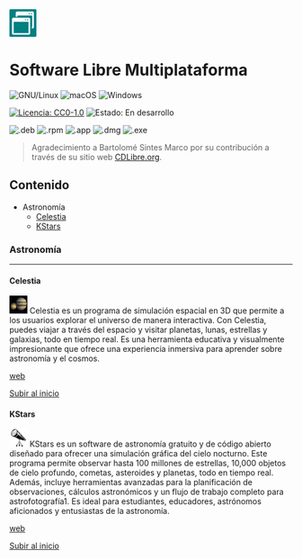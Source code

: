 <img src="/assets/img/banner.png" alt="logo" width="48" />

# Software Libre Multiplataforma 
![GNU/Linux](https://img.shields.io/badge/GNU/Linux-yellow) ![macOS](https://img.shields.io/badge/macOS-red) ![Windows](https://img.shields.io/badge/Windows-blue)

[![Licencia: CC0-1.0](https://img.shields.io/badge/Licencia-CC0--1.0-lightgrey)](http://creativecommons.org/publicdomain/zero/1.0/) ![Estado: En desarrollo](https://img.shields.io/badge/Estado-En%20desarrollo-green) 

![.deb](https://img.shields.io/badge/.deb-orange) ![.rpm](https://img.shields.io/badge/.rpm-orange) ![.app](https://img.shields.io/badge/.app-orange) ![.dmg](https://img.shields.io/badge/.dmg-orange) ![.exe](https://img.shields.io/badge/.exe-orange)

> Agradecimiento a Bartolomé Sintes Marco por su contribución a través de su sitio web [CDLibre.org](https://www.cdlibre.org/).

<a name="contenido"></a>
## Contenido  
 - Astronomía
   - [Celestia](#celestia)
   - [KStars](#kstars)


### Astronomía
---
<a name="celestia"></a>
#### Celestia
<img src="/assets/img/celestia.png" alt="celestia"/>
Celestia es un programa de simulación espacial en 3D que permite a los usuarios explorar el universo de manera interactiva. Con Celestia, puedes viajar a través del espacio y visitar planetas, lunas, estrellas y galaxias, todo en tiempo real. Es una herramienta educativa y visualmente impresionante que ofrece una experiencia inmersiva para aprender sobre astronomía y el cosmos.

<a href="https://celestiaproject.space/" target="_blank">web</a>

[Subir al inicio](#contenido)

<a name="kstars"></a>
#### KStars
<img src="/assets/img/kstars.png" alt="kstars"/>
KStars es un software de astronomía gratuito y de código abierto diseñado para ofrecer una simulación gráfica del cielo nocturno. Este programa permite observar hasta 100 millones de estrellas, 10,000 objetos de cielo profundo, cometas, asteroides y planetas, todo en tiempo real. Además, incluye herramientas avanzadas para la planificación de observaciones, cálculos astronómicos y un flujo de trabajo completo para astrofotografía1. Es ideal para estudiantes, educadores, astrónomos aficionados y entusiastas de la astronomía.

<a href="https://kstars.kde.org/" target="_blank">web</a>

[Subir al inicio](#contenido)
